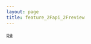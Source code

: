 ```yaml
---
layout: page
title: feature_2Fapi_2Freview
---
```

<a href="{{site.baseurl}}{% link docs/feature_2Fapi_2Freview/pa.md %}">pa</a><br/>
